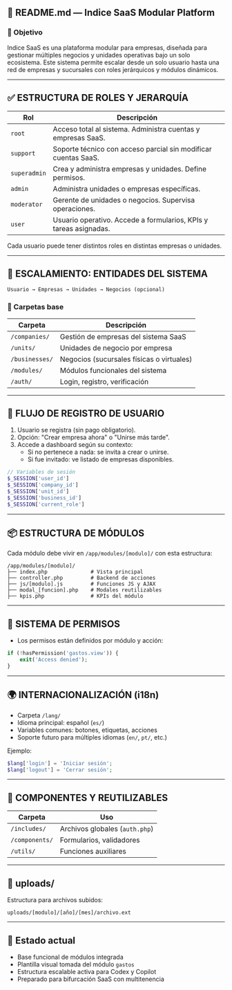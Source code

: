 ## 📘 README.md — Indice SaaS Modular Platform

### 🎯 Objetivo
Indice SaaS es una plataforma modular para empresas, diseñada para gestionar múltiples negocios y unidades operativas bajo un solo ecosistema. Este sistema permite escalar desde un solo usuario hasta una red de empresas y sucursales con roles jerárquicos y módulos dinámicos.

---

## ✅ ESTRUCTURA DE ROLES Y JERARQUÍA

| Rol         | Descripción                                                       |
|--------------|-------------------------------------------------------------------|
| `root`       | Acceso total al sistema. Administra cuentas y empresas SaaS.     |
| `support`    | Soporte técnico con acceso parcial sin modificar cuentas SaaS.   |
| `superadmin` | Crea y administra empresas y unidades. Define permisos.          |
| `admin`      | Administra unidades o empresas específicas.                      |
| `moderator`  | Gerente de unidades o negocios. Supervisa operaciones.           |
| `user`       | Usuario operativo. Accede a formularios, KPIs y tareas asignadas.|

Cada usuario puede tener distintos roles en distintas empresas o unidades.

---

## 🧱 ESCALAMIENTO: ENTIDADES DEL SISTEMA

```text
Usuario → Empresas → Unidades → Negocios (opcional)
```

### 📂 Carpetas base

| Carpeta         | Descripción                                  |
|-----------------|----------------------------------------------|
| `/companies/`    | Gestión de empresas del sistema SaaS         |
| `/units/`        | Unidades de negocio por empresa              |
| `/businesses/`   | Negocios (sucursales físicas o virtuales)    |
| `/modules/`      | Módulos funcionales del sistema              |
| `/auth/`         | Login, registro, verificación                |


---

## 🚀 FLUJO DE REGISTRO DE USUARIO

1. Usuario se registra (sin pago obligatorio).
2. Opción: "Crear empresa ahora" o "Unirse más tarde".
3. Accede a dashboard según su contexto:
   - Si no pertenece a nada: se invita a crear o unirse.
   - Si fue invitado: ve listado de empresas disponibles.

```php
// Variables de sesión
$_SESSION['user_id']
$_SESSION['company_id']
$_SESSION['unit_id']
$_SESSION['business_id']
$_SESSION['current_role']
```

---

## 📦 ESTRUCTURA DE MÓDULOS

Cada módulo debe vivir en `/app/modules/[modulo]/` con esta estructura:

```text
/app/modules/[modulo]/
├── index.php              # Vista principal
├── controller.php         # Backend de acciones
├── js/[modulo].js         # Funciones JS y AJAX
├── modal_[funcion].php    # Modales reutilizables
├── kpis.php               # KPIs del módulo
```

---

## 🔐 SISTEMA DE PERMISOS

- Los permisos están definidos por módulo y acción:

```php
if (!hasPermission('gastos.view')) {
    exit('Access denied');
}
```

---

## 🌍 INTERNACIONALIZACIÓN (i18n)

- Carpeta `/lang/`
- Idioma principal: español (`es/`)
- Variables comunes: botones, etiquetas, acciones
- Soporte futuro para múltiples idiomas (`en/`, `pt/`, etc.)

Ejemplo:
```php
$lang['login'] = 'Iniciar sesión';
$lang['logout'] = 'Cerrar sesión';
```

---

## 🔧 COMPONENTES Y REUTILIZABLES

| Carpeta           | Uso                           |
|-------------------|-------------------------------|
| `/includes/`       | Archivos globales (`auth.php`) |
| `/components/`     | Formularios, validadores       |
| `/utils/`          | Funciones auxiliares           |

---

## 📁 uploads/

Estructura para archivos subidos:

```
uploads/[modulo]/[año]/[mes]/archivo.ext
```

---

## 🧪 Estado actual
- Base funcional de módulos integrada
- Plantilla visual tomada del módulo `gastos`
- Estructura escalable activa para Codex y Copilot
- Preparado para bifurcación SaaS con multitenencia

